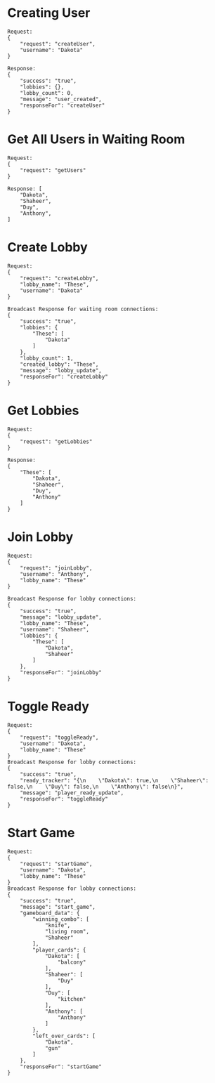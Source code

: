 # Creating User
    Request: 
    {
        "request": "createUser",
        "username": "Dakota"
    }

    Response: 
    {
        "success": "true",
        "lobbies": {},
        "lobby_count": 0,
        "message": "user_created",
        "responseFor": "createUser"
    }

# Get All Users in Waiting Room
    Request:
    {
        "request": "getUsers"
    }

    Response: [
        "Dakota",
        "Shaheer",
        "Duy",
        "Anthony",
    ]

# Create Lobby
    Request:
    {
        "request": "createLobby",
        "lobby_name": "These",
        "username": "Dakota"
    }

    Broadcast Response for waiting room connections: 
    {
        "success": "true",
        "lobbies": {
            "These": [
                "Dakota"
            ]
        },
        "lobby_count": 1,
        "created_lobby": "These",
        "message": "lobby_update",
        "responseFor": "createLobby"
    }

# Get Lobbies
    Request:
    {
        "request": "getLobbies"
    }

    Response:
    {
        "These": [
            "Dakota",
            "Shaheer",
            "Duy",
            "Anthony"
        ]
    }

# Join Lobby
    Request:
    {
        "request": "joinLobby",
        "username": "Anthony",
        "lobby_name": "These"
    }

    Broadcast Response for lobby connections:
    {
        "success": "true",
        "message": "lobby_update",
        "lobby_name": "These",
        "username": "Shaheer",
        "lobbies": {
            "These": [
                "Dakota",
                "Shaheer"
            ]
        },
        "responseFor": "joinLobby"
    }

# Toggle Ready
    Request:
    {
        "request": "toggleReady",
        "username": "Dakota",
        "lobby_name": "These"
    }
    Broadcast Response for lobby connections:
    {
        "success": "true",
        "ready_tracker": "{\n    \"Dakota\": true,\n    \"Shaheer\": false,\n    \"Duy\": false,\n    \"Anthony\": false\n}",
        "message": "player_ready_update",
        "responseFor": "toggleReady"
    }

# Start Game
    Request:
    {
        "request": "startGame",
        "username": "Dakota",
        "lobby_name": "These"
    }
    Broadcast Response for lobby connections:
    {
        "success": "true",
        "message": "start_game",
        "gameboard_data": {
            "winning_combo": [
                "knife",
                "living room",
                "Shaheer"
            ],
            "player_cards": {
                "Dakota": [
                    "balcony"
                ],
                "Shaheer": [
                    "Duy"
                ],
                "Duy": [
                    "kitchen"
                ],
                "Anthony": [
                    "Anthony"
                ]
            },
            "left_over_cards": [
                "Dakota",
                "gun"
            ]
        },
        "responseFor": "startGame"
    }